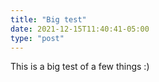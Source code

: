 ```yaml
---
title: "Big test"
date: 2021-12-15T11:40:41-05:00
type: "post"
---
```

This is a big test of a few things :)